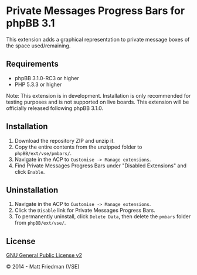 # Private Messages Progress Bars for phpBB 3.1

This extension adds a graphical representation to private message boxes of the space used/remaining.

## Requirements
* phpBB 3.1.0-RC3 or higher
* PHP 5.3.3 or higher

Note: This extension is in development. Installation is only recommended for testing purposes and is not supported on live boards. This extension will be officially released following phpBB 3.1.0.

## Installation
1. Download the repository ZIP and unzip it.
2. Copy the entire contents from the unzipped folder to `phpBB/ext/vse/pmbars/`.
3. Navigate in the ACP to `Customise -> Manage extensions`.
4. Find Private Messages Progress Bars under "Disabled Extensions" and click `Enable`.

## Uninstallation
1. Navigate in the ACP to `Customise -> Manage extensions`.
2. Click the `Disable` link for Private Messages Progress Bars.
3. To permanently uninstall, click `Delete Data`, then delete the `pmbars` folder from `phpBB/ext/vse/`.

## License
[GNU General Public License v2](http://opensource.org/licenses/GPL-2.0)

© 2014 - Matt Friedman (VSE)
